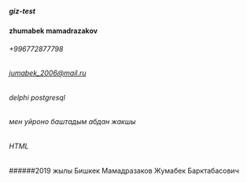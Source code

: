 ##### giz-test
#### zhumabek mamadrazakov
###### +996772877798
###### jumabek_2006@mail.ru 
###### delphi postgresql
###### мен уйроно баштадым абдан жакшы
###### HTML
######2019 жылы Бишкек Мамадразаков Жумабек Барктабасович
